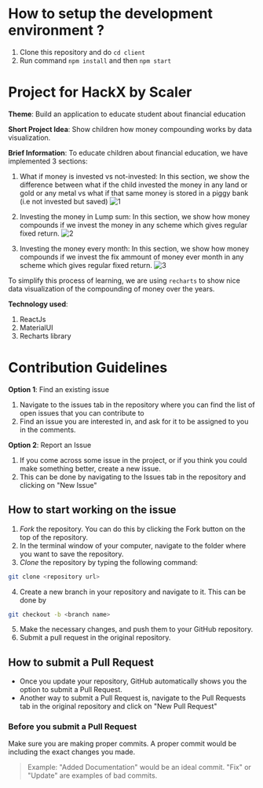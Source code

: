 # How to setup the development environment ?

1. Clone this repository and do `cd client`
2. Run command `npm install` and then `npm start`

# Project for HackX by Scaler

**Theme**: Build an application to educate student about financial education

**Short Project Idea**: Show children how money compounding works by data visualization.

**Brief Information**: To educate children about financial education, we have implemented 3 sections:

1. What if money is invested vs not-invested:
   In this section, we show the difference between what if the child invested the money in any land or gold or any metal vs what if that same money is stored in a piggy bank (i.e not invested but saved)
   ![1](https://github.com/nikhilmaske-2001/FinoJR/blob/master/images/invsnon.png)

2. Investing the money in Lump sum:
   In this section, we show how money compounds if we invest the money in any scheme which gives regular fixed return.
   ![2](https://github.com/nikhilmaske-2001/FinoJR/blob/master/images/lump.png)

3. Investing the money every month:
   In this section, we show how money compounds if we invest the fix ammount of money ever
   month in any scheme which gives regular fixed return.
   ![3](https://github.com/nikhilmaske-2001/FinoJR/blob/master/images/sip.png)

To simplify this process of learning, we are using `recharts` to show nice data visualization of the compounding of money over the years.

**Technology used**:

1. ReactJs
2. MaterialUI
3. Recharts library

# Contribution Guidelines

**Option 1**: Find an existing issue

1. Navigate to the issues tab in the repository where you can find the list of open issues that you can contribute to
2. Find an issue you are interested in, and ask for it to be assigned to you in the comments.

**Option 2**: Report an Issue

1. If you come across some issue in the project, or if you think you could make something better, create a new issue.
2. This can be done by navigating to the Issues tab in the repository and clicking on "New Issue"

## How to start working on the issue

1. *Fork* the repository. You can do this by clicking the Fork button on the top of the repository.
2. In the terminal window of your computer, navigate to the folder where you want to save the repository.
3. *Clone* the repository by typing the following command:

```sh
git clone <repository url>
```
4. Create a new branch in your repository and navigate to it. This can be done by

```sh
git checkout -b <branch name>
```

5. Make the necessary changes, and push them to your GitHub repository.
6. Submit a pull request in the original repository.

## How to submit a Pull Request

* Once you update your repository, GitHub automatically shows you the option to submit a Pull Request.
* Another way to submit a Pull Request is, navigate to the Pull Requests tab in the original repository and click on "New Pull Request"

### Before you submit a Pull Request

Make sure you are making proper commits. A proper commit would be including the exact changes you made.

> Example: "Added Documentation" would be an ideal commit. "Fix" or "Update" are examples of bad commits.

